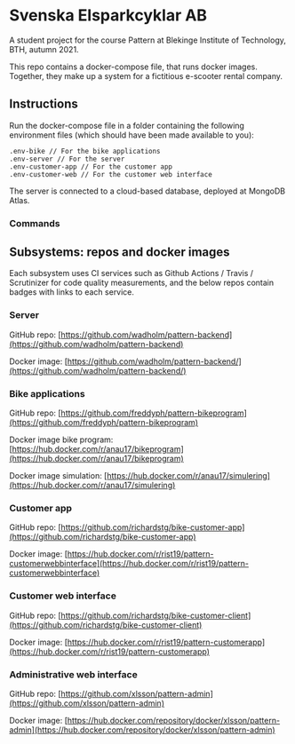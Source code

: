 # Svenska Elsparkcyklar AB
A student project for the course Pattern at Blekinge Institute of Technology, BTH, autumn 2021.

This repo contains a docker-compose file, that runs docker images. Together, they make up a system for a fictitious e-scooter rental company.

## Instructions

Run the docker-compose file in a folder containing the following environment files (which should have been made available to you):

```
.env-bike // For the bike applications
.env-server // For the server
.env-customer-app // For the customer app
.env-customer-web // For the customer web interface
```

The server is connected to a cloud-based database, deployed at MongoDB Atlas.

### Commands



## Subsystems: repos and docker images

Each subsystem uses CI services such as Github Actions / Travis / Scrutinizer for code quality measurements, and the below repos contain badges with links to each service.

### Server
GitHub repo: [https://github.com/wadholm/pattern-backend](https://github.com/wadholm/pattern-backend)

Docker image: [https://github.com/wadholm/pattern-backend/](https://github.com/wadholm/pattern-backend/)

### Bike applications
GitHub repo: [https://github.com/freddyph/pattern-bikeprogram](https://github.com/freddyph/pattern-bikeprogram)

Docker image bike program: [https://hub.docker.com/r/anau17/bikeprogram](https://hub.docker.com/r/anau17/bikeprogram)

Docker image simulation: [https://hub.docker.com/r/anau17/simulering](https://hub.docker.com/r/anau17/simulering)

### Customer app
GitHub repo: [https://github.com/richardstg/bike-customer-app](https://github.com/richardstg/bike-customer-app)

Docker image: [https://hub.docker.com/r/rist19/pattern-customerwebbinterface](https://hub.docker.com/r/rist19/pattern-customerwebbinterface)

### Customer web interface
GitHub repo: [https://github.com/richardstg/bike-customer-client](https://github.com/richardstg/bike-customer-client)

Docker image: [https://hub.docker.com/r/rist19/pattern-customerapp](https://hub.docker.com/r/rist19/pattern-customerapp)

### Administrative web interface
GitHub repo: [https://github.com/xlsson/pattern-admin](https://github.com/xlsson/pattern-admin)

Docker image: [https://hub.docker.com/repository/docker/xlsson/pattern-admin](https://hub.docker.com/repository/docker/xlsson/pattern-admin)

